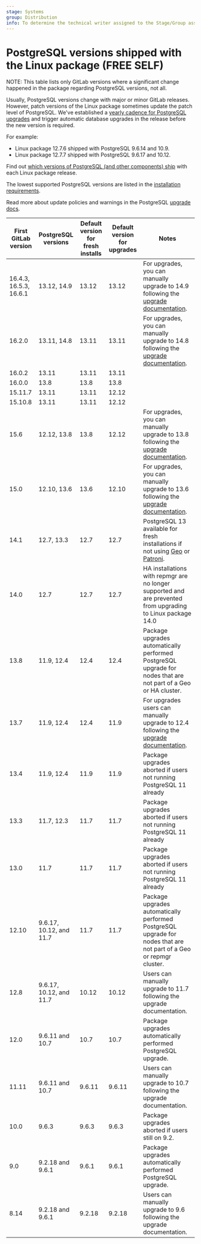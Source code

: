 ```yaml
---
stage: Systems
group: Distribution
info: To determine the technical writer assigned to the Stage/Group associated with this page, see https://handbook.gitlab.com/handbook/product/ux/technical-writing/#assignments
---
```


# PostgreSQL versions shipped with the Linux package **(FREE SELF)**

NOTE:
This table lists only GitLab versions where a significant change happened in the
package regarding PostgreSQL versions, not all.

Usually, PostgreSQL versions change with major or minor GitLab releases. However, patch versions
of the Linux package sometimes update the patch level of PostgreSQL. We've established a
[yearly cadence for PostgreSQL upgrades](https://about.gitlab.com/handbook/engineering/development/enablement/data_stores/database/postgresql-upgrade-cadence.html)
and trigger automatic database upgrades in the release before the new version is required.

For example:

- Linux package 12.7.6 shipped with PostgreSQL 9.6.14 and 10.9.
- Linux package 12.7.7 shipped with PostgreSQL 9.6.17 and 10.12.

Find out [which versions of PostgreSQL (and other components) ship](https://gitlab-org.gitlab.io/omnibus-gitlab/licenses.html)
with each Linux package release.

The lowest supported PostgreSQL versions are listed in the
[installation requirements](../../install/requirements.md#postgresql-requirements).

Read more about update policies and warnings in the PostgreSQL
[upgrade docs](https://docs.gitlab.com/omnibus/settings/database.html#upgrade-packaged-postgresql-server).

| First GitLab version | PostgreSQL versions | Default version for fresh installs | Default version for upgrades | Notes |
| -------------- | ------------------- | ---------------------------------- | ---------------------------- | ----- |
| 16.4.3, 16.5.3, 16.6.1 | 13.12, 14.9 | 13.12 | 13.12 | For upgrades, you can manually upgrade to 14.9 following the [upgrade documentation](../../update/versions/gitlab_16_changes.md#linux-package-installations-2). |
| 16.2.0 | 13.11, 14.8 | 13.11 | 13.11 | For upgrades, you can manually upgrade to 14.8 following the [upgrade documentation](../../update/versions/gitlab_16_changes.md#linux-package-installations-2). |
| 16.0.2 | 13.11 | 13.11 | 13.11 | |
| 16.0.0 | 13.8  | 13.8  | 13.8  | |
| 15.11.7 | 13.11 | 13.11 | 12.12 | |
| 15.10.8 | 13.11 | 13.11 | 12.12 | |
| 15.6 | 12.12, 13.8 | 13.8 | 12.12 | For upgrades, you can manually upgrade to 13.8 following the [upgrade documentation](../../update/versions/gitlab_15_changes.md#linux-package-installations-2). |
| 15.0 | 12.10, 13.6 | 13.6 | 12.10 | For upgrades, you can manually upgrade to 13.6 following the [upgrade documentation](../../update/versions/gitlab_15_changes.md#linux-package-installations-2). |
| 14.1 | 12.7, 13.3 | 12.7 | 12.7 | PostgreSQL 13 available for fresh installations if not using [Geo](../geo/index.md#requirements-for-running-geo) or [Patroni](../postgresql/index.md#postgresql-replication-and-failover-for-linux-package-installations).
| 14.0 | 12.7       | 12.7 | 12.7 | HA installations with repmgr are no longer supported and are prevented from upgrading to Linux package 14.0 |
| 13.8 | 11.9, 12.4 | 12.4 | 12.4 | Package upgrades automatically performed PostgreSQL upgrade for nodes that are not part of a Geo or HA cluster. |
| 13.7 | 11.9, 12.4 | 12.4 | 11.9 | For upgrades users can manually upgrade to 12.4 following the [upgrade documentation](https://docs.gitlab.com/omnibus/settings/database.html#upgrade-packaged-postgresql-server). |
| 13.4 | 11.9, 12.4 | 11.9 | 11.9 | Package upgrades aborted if users not running PostgreSQL 11 already |
| 13.3 | 11.7, 12.3 | 11.7 | 11.7 | Package upgrades aborted if users not running PostgreSQL 11 already |
| 13.0 | 11.7 | 11.7 | 11.7 | Package upgrades aborted if users not running PostgreSQL 11 already |
| 12.10 | 9.6.17, 10.12, and 11.7 | 11.7 | 11.7 | Package upgrades automatically performed PostgreSQL upgrade for nodes that are not part of a Geo or repmgr cluster. |
| 12.8 | 9.6.17, 10.12, and 11.7 | 10.12 | 10.12 | Users can manually upgrade to 11.7 following the upgrade documentation. |
| 12.0 | 9.6.11 and 10.7 | 10.7 | 10.7 | Package upgrades automatically performed PostgreSQL upgrade. |
| 11.11 | 9.6.11 and 10.7 | 9.6.11 | 9.6.11 | Users can manually upgrade to 10.7 following the upgrade documentation. |
| 10.0 | 9.6.3 | 9.6.3 | 9.6.3 | Package upgrades aborted if users still on 9.2. |
| 9.0 | 9.2.18 and 9.6.1 | 9.6.1 | 9.6.1 | Package upgrades automatically performed PostgreSQL upgrade. |
| 8.14 | 9.2.18 and 9.6.1 | 9.2.18 | 9.2.18 | Users can manually upgrade to 9.6 following the upgrade documentation. |
